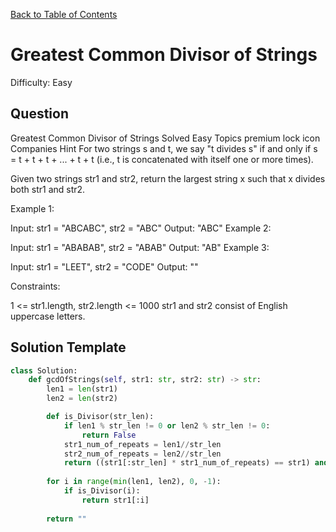 [Back to Table of Contents](../../README.md)

# Greatest Common Divisor of Strings
Difficulty: Easy

## Question
Greatest Common Divisor of Strings
Solved
Easy
Topics
premium lock icon
Companies
Hint
For two strings s and t, we say "t divides s" if and only if s = t + t + t + ... + t + t (i.e., t is concatenated with itself one or more times).

Given two strings str1 and str2, return the largest string x such that x divides both str1 and str2.

 

Example 1:

Input: str1 = "ABCABC", str2 = "ABC"
Output: "ABC"
Example 2:

Input: str1 = "ABABAB", str2 = "ABAB"
Output: "AB"
Example 3:

Input: str1 = "LEET", str2 = "CODE"
Output: ""
 

Constraints:

1 <= str1.length, str2.length <= 1000
str1 and str2 consist of English uppercase letters.

## Solution Template
```python
class Solution:
    def gcdOfStrings(self, str1: str, str2: str) -> str:
        len1 = len(str1)
        len2 = len(str2)

        def is_Divisor(str_len):
            if len1 % str_len != 0 or len2 % str_len != 0:
                return False
            str1_num_of_repeats = len1//str_len
            str2_num_of_repeats = len2//str_len
            return ((str1[:str_len] * str1_num_of_repeats) == str1) and ((str1[:str_len] * str2_num_of_repeats) == str2)
        
        for i in range(min(len1, len2), 0, -1):
            if is_Divisor(i):
                return str1[:i]
        
        return ""
```
